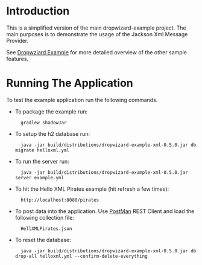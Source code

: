 # Introduction

This is a simplified version of the main dropwizard-example project. The main purposes is to
demonstrate the usage of the Jackson Xml Message Provider.

See [Dropwziard Example](https://github.com/dropwizard/dropwizard/tree/master/dropwizard-example)
for more detailed overview of the other sample features.

# Running The Application

To test the example application run the following commands.

* To package the example run:

        gradlew shadowJar

* To setup the h2 database run:

        java -jar build/distributions/dropwizard-example-xml-0.5.0.jar db migrate helloxml.yml

* To run the server run:

        java -jar build/distributions/dropwizard-example-xml-0.5.0.jar server example.yml

* To hit the Hello XML Pirates example (hit refresh a few times):

	    http://localhost:8080/pirates

* To post data into the application. Use [PostMan](http://www.getpostman.com/) REST Client and load the following collection file:

        HellXMLPirates.json

* To reset the database:

        java -jar build/distributions/dropwizard-example-xml-0.5.0.jar db drop-all helloxml.yml --confirm-delete-everything

